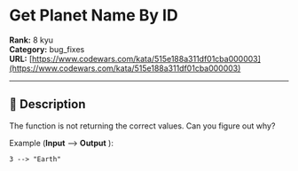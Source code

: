 # Get Planet Name By ID

**Rank:** 8 kyu  
**Category:** bug_fixes  
**URL:** [https://www.codewars.com/kata/515e188a311df01cba000003](https://www.codewars.com/kata/515e188a311df01cba000003)

---

## 📝 Description

The function is not returning the correct values. Can you figure out why?

Example (**Input** --> **Output** ):
```
3 --> "Earth"
```

